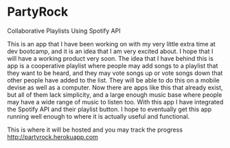 PartyRock
=========

Collaborative Playlists Using Spotify API

This is an app that I have been working on with my very little extra time at dev bootcamp, and it is an idea that I am very excited about. I hope that I will have a working product very soon. The idea that I have behind this is app is a cooperative playlist where people may add songs to a playlist that they want to be heard, and they may vote songs up or vote songs down that other people have added to the list. They will be able to do this on a mobile devise as well as a computer. Now there are apps like this that already exist, but all of them lack simplicity, and a large enough music base where people may have a wide range of music to listen too. With this app I have integrated the Spotify API and their playlist button. I hope to eventually get this app running well enough to where it is actually useful and functional.

This is where it will be hosted and you may track the progress http://partyrock.herokuapp.com
